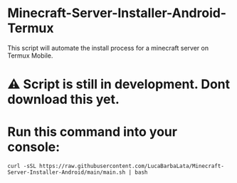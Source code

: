 # Minecraft-Server-Installer-Android-Termux
This script will automate the install process for a minecraft server on Termux Mobile.
# ⚠️ Script is still in development. Dont download this yet.

# Run this command into your console:
```curl -sSL https://raw.githubusercontent.com/LucaBarbaLata/Minecraft-Server-Installer-Android/main/main.sh | bash```
